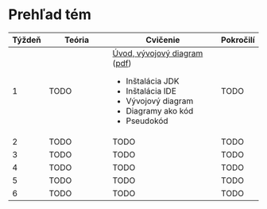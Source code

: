 # Prehľad tém

<table >
<thead>
<tr>
<th>Týždeň</th>
<th>Teória</th>
<th>Cvičenie</th>
<th>Pokročilí</th>
</tr>
</thead>
<tbody >
<tr >
<td width=10%>1</td>
<td width=30%>TODO
</td>
<td width=50%>
<a href="../cvicenie-3/c01-uvod">Úvod, vývojový diagram</a> (<a href="../assets/c01.pdf">pdf</a>)
<ul>
<li>Inštalácia JDK</li>
<li>Inštalácia IDE</li>
<li>Vývojový diagram</li>
<li>Diagramy ako kód</li>
<li>Pseudokód</li>
</ul>
</td>
<td width=30%>TODO
</td>
</tr>
<tr>
<td width=10%>2</td>
<td width=30%>TODO</td>
<td width=50%>TODO</td>
<td width=30%>TODO</td>
</tr>
<tr>
<td width=10%>3</td>
<td width=30%>TODO</td>
<td width=50%>TODO</td>
<td width=30%>TODO</td>
</tr>
<tr>
<td width=10%>4</td>
<td width=30%>TODO</td>
<td width=50%>TODO</td>
<td width=30%>TODO</td>
</tr>
<tr>
<td width=10%>5</td>
<td width=30%>TODO</td>
<td width=50%>TODO</td>
<td width=30%>TODO</td>
</tr>
<tr>
<td width=10%>6</td>
<td width=30%>TODO</td>
<td width=50%>TODO</td>
<td width=30%>TODO</td>
</tr>
</tbody>
</table>
